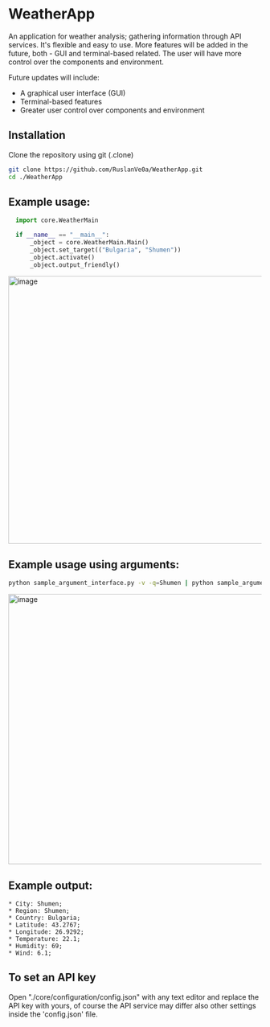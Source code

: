 # WeatherApp
An application for weather analysis; gathering information through API services. It's flexible and easy to use. More features will be added in the future, both - GUI and terminal-based related. The user will have
more control over the components and environment.

Future updates will include:  
- A graphical user interface (GUI)  
- Terminal-based features  
- Greater user control over components and environment
  
## Installation
Clone the repository using git (.clone)
```bash
git clone https://github.com/RuslanVe0a/WeatherApp.git
cd ./WeatherApp
```


## Example usage:
  ```python
    import core.WeatherMain

    if __name__ == "__main__":
        _object = core.WeatherMain.Main()
        _object.set_target(("Bulgaria", "Shumen"))
        _object.activate()
        _object.output_friendly()
  ```

<img width="591" height="533" alt="image" src="https://github.com/user-attachments/assets/37b01fe5-0cb3-464b-99cf-ecead875d0b2" />

## Example usage using arguments:
  ```bash
  python sample_argument_interface.py -v -q=Shumen | python sample_argument_interface -q=Shumen
  ```
<img width="985" height="538" alt="image" src="https://github.com/user-attachments/assets/59d859db-dd96-4560-b187-914d0e4e95e5" />


## Example output:
  ```
  * City: Shumen;
  * Region: Shumen;
  * Country: Bulgaria;
  * Latitude: 43.2767;
  * Longitude: 26.9292;
  * Temperature: 22.1;
  * Humidity: 69;
  * Wind: 6.1;
```
## To set an API key
  Open "./core/configuration/config.json" with any text editor and replace the API key with yours, of course the API service
  may differ also other settings inside the 'config.json' file.
